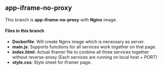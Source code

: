 ## app-iframe-no-proxy 
  This branch is **app-iframe-no-proxy** with **Nginx** image.

#### Files in this branch 
  - **Dockerfile**: Will create Nginx image which is necessary as server.
  - **main.js**: Supports functions for all services work together on that page. 
  - **index.html**: Actual iframer file to conbine all three services together without reverse-proxy (Each services are running on local host + PORT)
  - **style.css**: Style sheet for iframer page. 